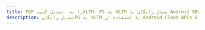 ---title: PDF را به  تبدیل کنیدXLTM، PS به XLTM مبدل رایگان یا Android SDKdescription: تبدیل رایگانPS به XLTM با استفاده از Android Cloud APIs & SDK همچنین اسناد PDF را در Cloud ایجاد، ویرایش و رندر کنید.---